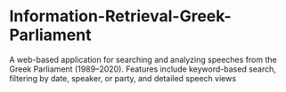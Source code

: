 # Information-Retrieval-Greek-Parliament
A web-based application for searching and analyzing speeches from the Greek Parliament (1989–2020). Features include keyword-based search, filtering by date, speaker, or party, and detailed speech views
